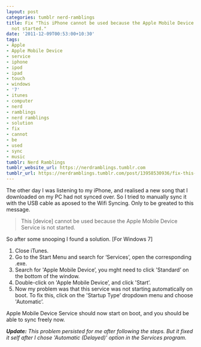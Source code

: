 ```yaml
---
layout: post
categories: tumblr nerd-ramblings
title: Fix "This iPhone cannot be used because the Apple Mobile Device Service is
  not started."
date: '2011-12-09T00:53:00+10:30'
tags:
- Apple
- Apple Mobile Device
- service
- iphone
- ipod
- ipad
- touch
- windows
- '7'
- itunes
- computer
- nerd
- ramblings
- nerd ramblings
- solution
- fix
- cannot
- be
- used
- sync
- music
tumblr: Nerd Ramblings
tumblr_website_url: https://nerdramblings.tumblr.com
tumblr_url: https://nerdramblings.tumblr.com/post/13958530936/fix-this-iphone-cannot-be-used-because-the-apple
---
```

The other day I was listening to my iPhone, and realised a new song that I downloaded on my PC had not synced over. So I tried to manually sync it with the USB cable as aposed to the Wifi Syncing. Only to be greated to this message.

> This [device] cannot be used because the Apple Mobile Device Service is not started.

So after some snooping I found a solution. [For Windows 7]

1. Close iTunes.
2. Go to the Start Menu and search for ‘Services’, open the corresponding .exe.
3. Search for 'Apple Mobile Device’, you mght need to click 'Standard’ on the bottom of the window.
4. Double-click on 'Apple Mobile Device’, and click 'Start’.
5. Now my problem was that this service was not starting automatically on boot. To fix this, click on the 'Startup Type’ dropdown menu and choose 'Automatic’.

Apple Mobile Device Service should now start on boot, and you should be able to sync freely now.

**_Update:_** _This problem persisted for me after following the steps. But it fixed it self after I chose 'Automatic (Delayed)’ option in the Services program._

